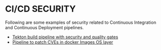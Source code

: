 # CI/CD SECURITY
Following are some examples of security related to Continuous Integration and Continuous Deployment pipelines.  

- [Tekton build pipeline with security and quality gates](https://github.com/R3DRUN3/tekton-pipeline)
- [Pipeline to patch CVEs in docker Images OS layer](https://github.com/R3DRUN3/immunize)